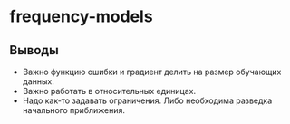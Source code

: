 # frequency-models

## Выводы
- Важно функцию ошибки и градиент делить на размер обучающих данных.
- Важно работать в относительных единицах.
- Надо как-то задавать ограничения. Либо необходима разведка начального приближения.
